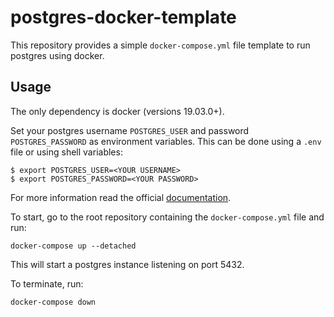 # postgres-docker-template

This repository provides a simple `docker-compose.yml` file template to run postgres using docker. 

## Usage

The only dependency is docker (versions 19.03.0+).

Set your postgres username `POSTGRES_USER` and password `POSTGRES_PASSWORD` as environment variables. This can be done
using a `.env` file or using shell variables:
```
$ export POSTGRES_USER=<YOUR USERNAME>
$ export POSTGRES_PASSWORD=<YOUR PASSWORD>
```
For more information read the official [documentation](https://docs.docker.com/compose/environment-variables/).
<br>

To start, go to the root repository containing the `docker-compose.yml` file and run:
```
docker-compose up --detached
```
This will start a postgres instance listening on port 5432.

To terminate, run:
```
docker-compose down
```

